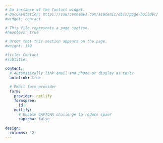 ```yaml
---
# An instance of the Contact widget.
# Documentation: https://sourcethemes.com/academic/docs/page-builder/
#widget: contact

# This file represents a page section.
#headless: true

# Order that this section appears on the page.
#weight: 130

#title: Contact
#subtitle:

content:
  # Automatically link email and phone or display as text?
  autolink: true
  
  # Email form provider
  form:
    provider: netlify
    formspree:
      id:
    netlify:
      # Enable CAPTCHA challenge to reduce spam?
      captcha: false
  
design:
  columns: '2'
---
```

